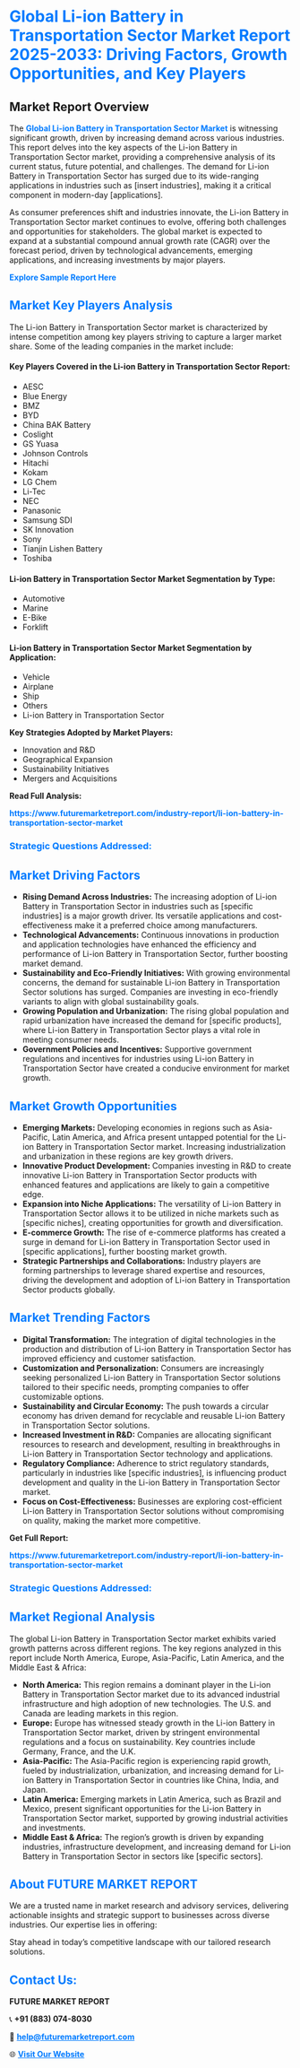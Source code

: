 <h1 style="color: #007BFF;">Global Li-ion Battery in Transportation Sector Market Report 2025-2033: Driving Factors, Growth Opportunities, and Key Players</h1>

<section id="overview">
<h2>Market Report Overview</h2>
<p>The <a href="https://www.futuremarketreport.com/industry-report/li-ion-battery-in-transportation-sector-market" style="color: #007BFF; text-decoration: none;"><strong>Global Li-ion Battery in Transportation Sector Market</strong></a> is witnessing significant growth, driven by increasing demand across various industries. This report delves into the key aspects of the Li-ion Battery in Transportation Sector market, providing a comprehensive analysis of its current status, future potential, and challenges. The demand for Li-ion Battery in Transportation Sector has surged due to its wide-ranging applications in industries such as [insert industries], making it a critical component in modern-day [applications].</p>
<p>As consumer preferences shift and industries innovate, the Li-ion Battery in Transportation Sector market continues to evolve, offering both challenges and opportunities for stakeholders. The global market is expected to expand at a substantial compound annual growth rate (CAGR) over the forecast period, driven by technological advancements, emerging applications, and increasing investments by major players.</p>
</section>

<section id="overview">
<p><a href="https://www.futuremarketreport.com/request-sample/reportId=113173" style="color: #007BFF; text-decoration: none;"><strong>Explore Sample Report Here</strong></a></p>
</section>

<section id="key-players">
<h2 style="color: #007BFF;">Market Key Players Analysis</h2>
<p>The Li-ion Battery in Transportation Sector market is characterized by intense competition among key players striving to capture a larger market share. Some of the leading companies in the market include:</p>
<h4>Key Players Covered in the Li-ion Battery in Transportation Sector Report:</h4>
<ul><li>AESC</li><li>Blue Energy</li><li>BMZ</li><li>BYD</li><li>China BAK Battery</li><li>Coslight</li><li>GS Yuasa</li><li>Johnson Controls</li><li>Hitachi</li><li>Kokam</li><li>LG Chem</li><li>Li-Tec</li><li>NEC</li><li>Panasonic</li><li>Samsung SDI</li><li>SK Innovation</li><li>Sony</li><li>Tianjin Lishen Battery</li><li>Toshiba</li></ul>
<h4>Li-ion Battery in Transportation Sector Market Segmentation by Type:</h4>
<ul><li>Automotive</li><li>Marine</li><li>E-Bike</li><li>Forklift</li></ul>

<h4>Li-ion Battery in Transportation Sector Market Segmentation by Application:</h4>
<ul><li>Vehicle</li><li>Airplane</li><li>Ship</li><li>Others</li><li>Li-ion Battery in Transportation Sector</li></ul>
<p><strong>Key Strategies Adopted by Market Players:</strong></p>
<ul>
<li>Innovation and R&D</li>
<li>Geographical Expansion</li>
<li>Sustainability Initiatives</li>
<li>Mergers and Acquisitions</li>
</ul>
</section>

<section>
<p><strong>Read Full Analysis: </strong></p><a href="https://www.futuremarketreport.com/industry-report/li-ion-battery-in-transportation-sector-market" style="color: #007BFF; text-decoration: none;"><strong>https://www.futuremarketreport.com/industry-report/li-ion-battery-in-transportation-sector-market</strong></a>
<h3 style="color: #007BFF;">Strategic Questions Addressed:</h3>
</section>

<section id="driving-factors">
<h2 style="color: #007BFF;">Market Driving Factors</h2>
<ul>
<li><strong>Rising Demand Across Industries:</strong> The increasing adoption of Li-ion Battery in Transportation Sector in industries such as [specific industries] is a major growth driver. Its versatile applications and cost-effectiveness make it a preferred choice among manufacturers.</li>
<li><strong>Technological Advancements:</strong> Continuous innovations in production and application technologies have enhanced the efficiency and performance of Li-ion Battery in Transportation Sector, further boosting market demand.</li>
<li><strong>Sustainability and Eco-Friendly Initiatives:</strong> With growing environmental concerns, the demand for sustainable Li-ion Battery in Transportation Sector solutions has surged. Companies are investing in eco-friendly variants to align with global sustainability goals.</li>
<li><strong>Growing Population and Urbanization:</strong> The rising global population and rapid urbanization have increased the demand for [specific products], where Li-ion Battery in Transportation Sector plays a vital role in meeting consumer needs.</li>
<li><strong>Government Policies and Incentives:</strong> Supportive government regulations and incentives for industries using Li-ion Battery in Transportation Sector have created a conducive environment for market growth.</li>
</ul>
</section>

<section id="growth-opportunities">
<h2 style="color: #007BFF;">Market Growth Opportunities</h2>
<ul>
<li><strong>Emerging Markets:</strong> Developing economies in regions such as Asia-Pacific, Latin America, and Africa present untapped potential for the Li-ion Battery in Transportation Sector market. Increasing industrialization and urbanization in these regions are key growth drivers.</li>
<li><strong>Innovative Product Development:</strong> Companies investing in R&D to create innovative Li-ion Battery in Transportation Sector products with enhanced features and applications are likely to gain a competitive edge.</li>
<li><strong>Expansion into Niche Applications:</strong> The versatility of Li-ion Battery in Transportation Sector allows it to be utilized in niche markets such as [specific niches], creating opportunities for growth and diversification.</li>
<li><strong>E-commerce Growth:</strong> The rise of e-commerce platforms has created a surge in demand for Li-ion Battery in Transportation Sector used in [specific applications], further boosting market growth.</li>
<li><strong>Strategic Partnerships and Collaborations:</strong> Industry players are forming partnerships to leverage shared expertise and resources, driving the development and adoption of Li-ion Battery in Transportation Sector products globally.</li>
</ul>
</section>

<section id="trending-factors">
<h2 style="color: #007BFF;">Market Trending Factors</h2>
<ul>
<li><strong>Digital Transformation:</strong> The integration of digital technologies in the production and distribution of Li-ion Battery in Transportation Sector has improved efficiency and customer satisfaction.</li>
<li><strong>Customization and Personalization:</strong> Consumers are increasingly seeking personalized Li-ion Battery in Transportation Sector solutions tailored to their specific needs, prompting companies to offer customizable options.</li>
<li><strong>Sustainability and Circular Economy:</strong> The push towards a circular economy has driven demand for recyclable and reusable Li-ion Battery in Transportation Sector solutions.</li>
<li><strong>Increased Investment in R&D:</strong> Companies are allocating significant resources to research and development, resulting in breakthroughs in Li-ion Battery in Transportation Sector technology and applications.</li>
<li><strong>Regulatory Compliance:</strong> Adherence to strict regulatory standards, particularly in industries like [specific industries], is influencing product development and quality in the Li-ion Battery in Transportation Sector market.</li>
<li><strong>Focus on Cost-Effectiveness:</strong> Businesses are exploring cost-efficient Li-ion Battery in Transportation Sector solutions without compromising on quality, making the market more competitive.</li>
</ul>
</section>

<section>
<p><strong>Get Full Report: </strong></p><a href="https://www.futuremarketreport.com/industry-report/li-ion-battery-in-transportation-sector-market" style="color: #007BFF; text-decoration: none;"><strong>https://www.futuremarketreport.com/industry-report/li-ion-battery-in-transportation-sector-market</strong></a>
<h3 style="color: #007BFF;">Strategic Questions Addressed:</h3>
</section>


<section id="regional-analysis">
<h2 style="color: #007BFF;">Market Regional Analysis</h2>
<p>The global Li-ion Battery in Transportation Sector market exhibits varied growth patterns across different regions. The key regions analyzed in this report include North America, Europe, Asia-Pacific, Latin America, and the Middle East & Africa:</p>
<ul>
<li><strong>North America:</strong> This region remains a dominant player in the Li-ion Battery in Transportation Sector market due to its advanced industrial infrastructure and high adoption of new technologies. The U.S. and Canada are leading markets in this region.</li>
<li><strong>Europe:</strong> Europe has witnessed steady growth in the Li-ion Battery in Transportation Sector market, driven by stringent environmental regulations and a focus on sustainability. Key countries include Germany, France, and the U.K.</li>
<li><strong>Asia-Pacific:</strong> The Asia-Pacific region is experiencing rapid growth, fueled by industrialization, urbanization, and increasing demand for Li-ion Battery in Transportation Sector in countries like China, India, and Japan.</li>
<li><strong>Latin America:</strong> Emerging markets in Latin America, such as Brazil and Mexico, present significant opportunities for the Li-ion Battery in Transportation Sector market, supported by growing industrial activities and investments.</li>
<li><strong>Middle East & Africa:</strong> The region’s growth is driven by expanding industries, infrastructure development, and increasing demand for Li-ion Battery in Transportation Sector in sectors like [specific sectors].</li>
</ul>
</section>

<footer>
<h2 style="color: #007BFF;">About FUTURE MARKET REPORT</h2>
<p>We are a trusted name in market research and advisory services, delivering actionable insights and strategic support to businesses across diverse industries. Our expertise lies in offering:</p>

<p>Stay ahead in today’s competitive landscape with our tailored research solutions.</p>

<h2 style="color: #007BFF;">Contact Us:</h2>
<p><strong>FUTURE MARKET REPORT</strong></p>
<p>📞 <strong>+91 (883) 074-8030</strong></p>
<p>📧 <strong><a href="mailto:help@futuremarketreport.com" style="color: #007BFF;">help@futuremarketreport.com</a></strong></p>
<p>🌐 <strong><a href="https://www.futuremarketreport.com/" style="color: #007BFF;">Visit Our Website</a></strong></p>
</footer>